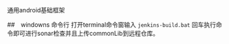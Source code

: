通用android基础框架  

##　windowns 命令行
打开terminal命令窗输入 `jenkins-build.bat` 回车执行命令即可进行sonar检查并且上传commonLib到远程仓库。